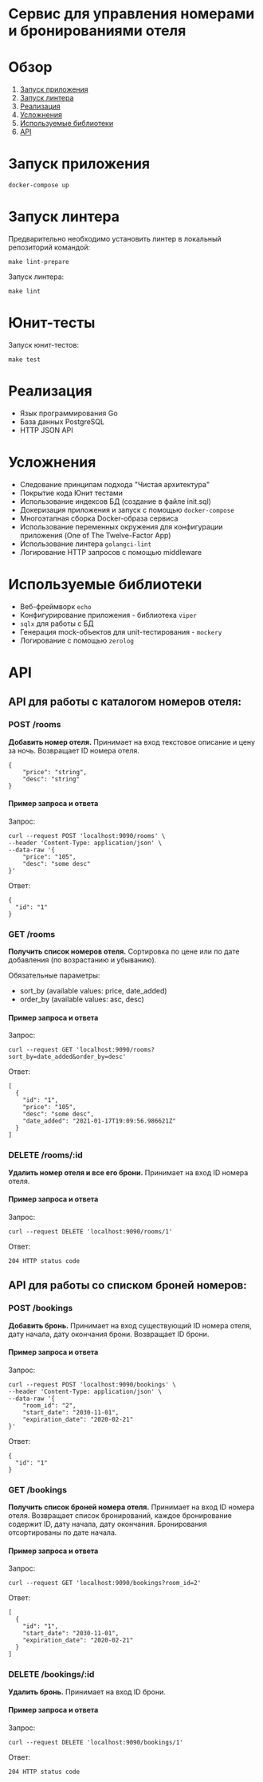 # Сервис для управления номерами и бронированиями отеля

<!-- ToC start -->
# Обзор

1. [Запуск приложения](#Запуск-приложения)
1. [Запуск линтера](#Запуск-линтера)
1. [Реализация](#Реализация)
1. [Усложнения](#Реализация)
1. [Используемые библиотеки](#Используемые-библиотеки)
1. [API](#API)
<!-- ToC end -->

# Запуск приложения
```
docker-compose up
``` 

# Запуск линтера
Предварительно необходимо установить линтер в локальный репозиторий командой:
```
make lint-prepare
```
Запуск линтера:
```
make lint
```

# Юнит-тесты
Запуск юнит-тестов:
```
make test
```

# Реализация
- Язык программирования Go
- База данных PostgreSQL
- HTTP JSON API
# Усложнения
- Следование принципам подхода "Чистая архитектура"
- Покрытие кода Юнит тестами
- Использование индексов БД (создание в файле init.sql)
- Докеризация приложения и запуск с помощью `docker-compose`
- Многоэтапная сборка Docker-образа сервиса
- Использование переменных окружения для конфигурации приложения (One of The Twelve-Factor App)
- Использование линтера `golangci-lint`
- Логирование HTTP запросов с помощью middleware
# Используемые библиотеки
- Веб-фреймворк `echo`
- Конфигурирование приложения - библиотека `viper`
- `sqlx` для работы с БД
- Генерация mock-объектов для unit-тестирования - `mockery`
- Логирование с помощью `zerolog`

# API
## API для работы с каталогом номеров отеля:
### POST /rooms
**Добавить номер отеля.**
Принимает на вход текстовое описание и цену за ночь. Возвращает ID номера отеля.
```
{
    "price": "string",
    "desc": "string"
}
```

#### Пример запроса и ответа
Запрос:
```
curl --request POST 'localhost:9090/rooms' \
--header 'Content-Type: application/json' \
--data-raw '{
    "price": "105",
    "desc": "some desc"
}'
```
Ответ:
```
{
  "id": "1"
}
```

### GET /rooms
**Получить список номеров отеля.**
Сортировка по цене или по дате добавления (по возрастанию и убыванию).

Обязательные параметры: 
- sort_by (available values: price, date_added)
- order_by (available values: asc, desc)

#### Пример запроса и ответа
Запрос:
```
curl --request GET 'localhost:9090/rooms?sort_by=date_added&order_by=desc'
```
Ответ:
```
[
  {
    "id": "1",
    "price": "105",
    "desc": "some desc",
    "date_added": "2021-01-17T19:09:56.986621Z"
  }
]
```
### DELETE /rooms/:id
**Удалить номер отеля и все его брони.**
Принимает на вход ID номера отеля.
#### Пример запроса и ответа
Запрос:
```
curl --request DELETE 'localhost:9090/rooms/1'
```
Ответ:
```
204 HTTP status code
```
## API для работы со списком броней номеров:
### POST /bookings
**Добавить бронь.**
Принимает на вход существующий ID номера отеля, дату начала, дату окончания брони. Возвращает ID брони.
#### Пример запроса и ответа
Запрос:
```
curl --request POST 'localhost:9090/bookings' \
--header 'Content-Type: application/json' \
--data-raw '{
    "room_id": "2",
    "start_date": "2030-11-01",
    "expiration_date": "2020-02-21"
}'
```
Ответ:
```
{
  "id": "1"
}
```
### GET /bookings
**Получить список броней номера отеля.** 
Принимает на вход ID номера отеля. Возвращает список бронирований, каждое бронирование содержит ID, дату начала, дату окончания. Бронирования отсортированы по дате начала.
#### Пример запроса и ответа
Запрос:
```
curl --request GET 'localhost:9090/bookings?room_id=2'
```
Ответ:
```
[
  {
    "id": "1",
    "start_date": "2030-11-01",
    "expiration_date": "2020-02-21"
  }
]
```
### DELETE /bookings/:id
**Удалить бронь.**
Принимает на вход ID брони.
#### Пример запроса и ответа
Запрос:
```
curl --request DELETE 'localhost:9090/bookings/1'
```
Ответ:
```
204 HTTP status code
```
